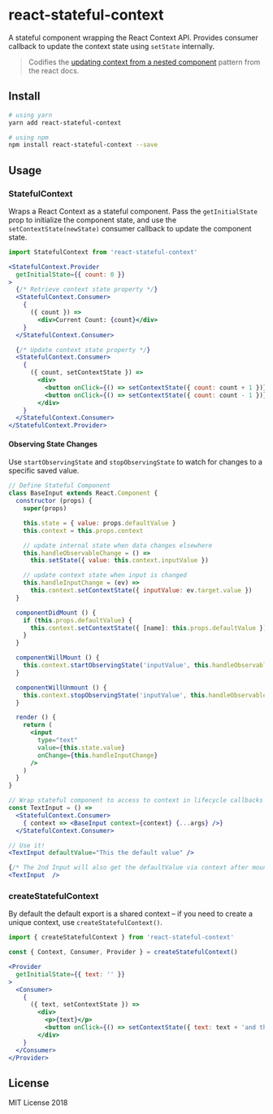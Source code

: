 # react-stateful-context

A stateful component wrapping the React Context API. Provides consumer callback to update the context state using `setState` internally.

> Codifies the [updating context from a nested component](https://reactjs.org/docs/context.html#updating-context-from-a-nested-component) pattern from the react docs.

## Install

```bash
# using yarn
yarn add react-stateful-context

# using npm
npm install react-stateful-context --save
```

## Usage

### StatefulContext

Wraps a React Context as a stateful component. Pass the `getInitialState` prop to initialize the component state, and use the `setContextState(newState)` consumer callback to update the component state.

```jsx
import StatefulContext from 'react-stateful-context'

<StatefulContext.Provider
  getInitialState={{ count: 0 }}
>
  {/* Retrieve context state property */}
  <StatefulContext.Consumer>
    {
      ({ count }) =>
        <div>Current Count: {count}</div>
    }
  </StatefulContext.Consumer>

  {/* Update context state property */}
  <StatefulContext.Consumer>
    {
      ({ count, setContextState }) =>
        <div>
          <button onClick={() => setContextState({ count: count + 1 })}>Add 1</button>
          <button onClick={() => setContextState({ count: count - 1 })}>Subtract 1</button>
        </div>
    }
  </StatefulContext.Consumer>
</StatefulContext.Provider>
```

#### Observing State Changes

Use `startObservingState` and `stopObservingState` to watch for changes to a specific saved value.


```jsx
// Define Stateful Component
class BaseInput extends React.Component {
  constructor (props) {
    super(props)

    this.state = { value: props.defaultValue }
    this.context = this.props.context

    // update internal state when data changes elsewhere
    this.handleObservableChange = () =>
      this.setState({ value: this.context.inputValue })

    // update context state when input is changed
    this.handleInputChange = (ev) =>
      this.context.setContextState({ inputValue: ev.target.value })
  }

  componentDidMount () {
    if (this.props.defaultValue) {
      this.context.setContextState({ [name]: this.props.defaultValue })
    }
  }

  componentWillMount () {
    this.context.startObservingState('inputValue', this.handleObservableChange)
  }

  componentWillUnmount () {
    this.context.stopObservingState('inputValue', this.handleObservableChange)
  }

  render () {
    return (
      <input
        type="text"
        value={this.state.value}
        onChange={this.handleInputChange}
      />
    )
  }
}

// Wrap stateful component to access to context in lifecycle callbacks
const TextInput = () =>
  <StatefulContext.Consumer>
    { context => <BaseInput context={context} {...args} />}
  </StatefulContext.Consumer>

// Use it!
<TextInput defaultValue="This the default value" />

{/* The 2nd Input will also get the defaultValue via context after mounting */}
<TextInput  />

```


### createStatefulContext

By default the default export is a shared context – if you need to create a unique context, use `createStatefulContext()`.

```jsx
import { createStatefulContext } from 'react-stateful-context'

const { Context, Consumer, Provider } = createStatefulContext()

<Provider
  getInitialState={{ text: '' }}
>
  <Consumer>
    {
      ({ text, setContextState }) =>
        <div>
          <p>{text}</p>
          <button onClick={() => setContextState({ text: text + 'and then. ' })}>Make it longer</button>
        </div>
    }
  </Consumer>
</Provider>
```

## License

MIT License 2018
